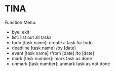 # TINA

Function Menu:
- bye: exit
- list: list out all tasks
- todo [task name]: create a task for todo
- deadline [task name] /by [date]
- event [task name] /from [date] /to [date]
- mark [task number]: mark task as done 
- unmark [task number]: unmark task as not done

